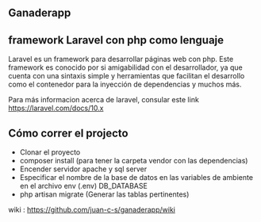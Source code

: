 

## Ganaderapp 

## framework Laravel con php como lenguaje
Laravel es un framework para desarrollar páginas web con php. Este framework es conocido por si amigabilidad con el desarrollador, ya que cuenta con una sintaxis simple y herramientas que facilitan el desarrollo como el contenedor para la inyección de dependencias y muchos más. 


Para más informacion acerca de laravel, consular este link https://laravel.com/docs/10.x


## Cómo correr el projecto
- Clonar el proyecto
- composer install (para tener la carpeta vendor con las dependencias)
- Encender servidor apache y sql server 
- Especificar el nombre de la base de datos en las variables de ambiente en el archivo env (.env) DB_DATABASE
- php artisan migrate   (Generar las tablas pertinentes)


wiki : https://github.com/juan-c-s/ganaderapp/wiki
